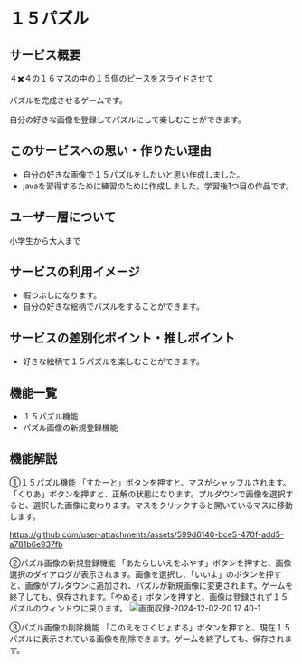 # １５パズル

## サービス概要
４✖️４の１６マスの中の１５個のピースをスライドさせて

パズルを完成させるゲームです。

自分の好きな画像を登録してパズルにして楽しむことができます。　

## このサービスへの思い・作りたい理由
* 自分の好きな画像で１５パズルをしたいと思い作成しました。
* javaを習得するために練習のために作成しました。学習後1つ目の作品です。

## ユーザー層について
小学生から大人まで

## サービスの利用イメージ 
* 暇つぶしになります。
* 自分の好きな絵柄でパズルをすることができます。

## サービスの差別化ポイント・推しポイント 
* 好きな絵柄で１５パズルを楽しむことができます。

## 機能一覧
* １５パズル機能
* パズル画像の新規登録機能

## 機能解説
①１５パズル機能
「すたーと」ボタンを押すと、マスがシャッフルされます。「くりあ」ボタンを押すと、正解の状態になります。プルダウンで画像を選択すると、選択した画像に変わります。マスをクリックすると開いているマスに移動します。


https://github.com/user-attachments/assets/599d6140-bce5-470f-add5-a781b6e937fb



②パズル画像の新規登録機能
「あたらしいえをふやす」ボタンを押すと、画像選択のダイアログが表示されます。画像を選択し、「いいよ」のボタンを押すと、画像がプルダウンに追加され、パズルが新規画像に変更されます。ゲームを終了しても、保存されます。「やめる」ボタンを押すと、画像は登録されず１５パズルのウィンドウに戻ります。
![画面収録-2024-12-02-20 17 40-1](https://github.com/user-attachments/assets/cae1dd64-e464-48ed-84ac-e83d235f8bf7)

③パズル画像の削除機能
「このえをさくじょする」ボタンを押すと、現在１５パズルに表示されている画像を削除できます。ゲームを終了しても、保存されます。



